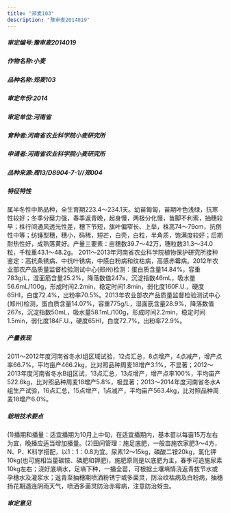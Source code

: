```yaml
---
title: "郑麦103"
description: "豫审麦2014019"
---
```

##### 审定编号:豫审麦2014019

##### 作物名称:小麦

##### 品种名称:郑麦103

##### 审定年份:2014

##### 审定单位:河南省

##### 育种者:河南省农业科学院小麦研究所

##### 申请者:河南省农业科学院小麦研究所

##### 品种来源:周13/D8904-7-1//郑004


##### 特征特性
属半冬性中熟品种，全生育期223.4～234.1天。幼苗匍匐，苗期叶色浅绿，抗寒性较好；冬季分蘖力强，春季返青晚，起身慢，两极分化慢，苗脚不利索，抽穗较早；株行间通风透光性差，穗下节短，旗叶偏窄长、上举，株高74～79cm，抗倒性中等；纺锤型穗，穗小，码稀，短芒，白壳，白粒，半角质，饱满度较好；后期耐热性好，成熟落黄好。产量三要素：亩穗数39.7～42万，穗粒数31.3～34.0粒，千粒重43.1～48.2g。 2011～2013年河南省农业科学院植物保护研究所接种鉴定：高抗条锈病、中抗叶锈病，中感白粉病和纹枯病，高感赤霉病。2012年农业部农产品质量监督检验测试中心(郑州)检测：蛋白质含量14.84%，容重783g/L，湿面筋含量25.2%，降落数值247s，沉淀指数46mL，吸水量56.6mL/100g，形成时间2.2min，稳定时间1.8min，弱化度160F.U.，硬度65HI，白度72.4%，出粉率70.5%。2013年农业部农产品质量监督检验测试中心(郑州)检测，蛋白质含量14.07%，容重775g/L，湿面筋含量28.9%，降落数值267s，沉淀指数50mL，吸水量58.1mL/100g，形成时间2.2min，稳定时间1.5min，弱化度184F.U.，硬度65HI，白度72.7%，出粉率72.9%。


##### 产量表现
2011～2012年度河南省冬水Ⅰ组区域试验，12点汇总，8点增产，4点减产，增产点率66.7%，平均亩产466.2kg，比对照品种周麦18增产3.1%，不显著；2012～2013年度河南省冬水B组区试，13点汇总，13点增产，增产点率100%，平均亩产522.6kg，比对照品种周麦18增产5.8%，极显著；2013～2014年度河南省冬水A组生产试验，16点汇总，15点增产，1点减产，平均亩产563.4kg，比对照品种周麦18增产6.0%。 


##### 栽培技术要点
(1)播期和播量：适宜播期为10月上中旬，在适宜播期内，基本苗以每亩15万左右为宜，晚播应适当增加播量。(2)田间管理：施足底肥，一般亩施农家肥3～4方，N、P、K科学搭配，以1：1：0.8为宜。尿素12～15kg，磷酸二铵20kg，氯化钾10kg(也可施相当量碳铵、磷肥和钾肥)，施肥原则是以底肥为主，春季可追施尿素10kg左右；浇好底墒水，足墒下种，一播全苗，可根据土壤墒情浇返青拔节水或孕穗水及灌浆水；返青至抽穗期喷洒粉锈宁或多菌灵，防治纹枯病及白粉病，抽穗扬花期遇连阴雨天气，喷洒多菌灵防治赤霉病，注意防治蚜虫。


##### 审定意见


